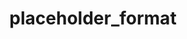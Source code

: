 ---
directive_id: 'placeholder_format'
title: 'placeholder_format'
values_markdown: |
  `NONE`; `C`; `IOS`; `PYTHON`; `JAVA`; `YAML`; `QT`; `RESX`
description_markdown: |
  Used to specify a standard placeholder format.
  
examples:
    - type: generic
      code_single_line: 'smartling.placeholder_format = IOS'
      description_markdown:
        Specifies iOS-style placeholders for the file.  
    - type: json
      code_single_line: '"placeholder_format" : "IOS"'
      description_markdown:
        Specifies iOS-style placeholders for the file.  
---